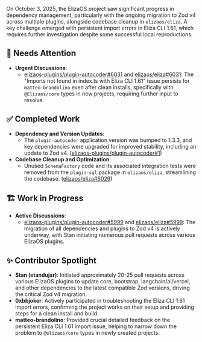 On October 3, 2025, the ElizaOS project saw significant progress in dependency management, particularly with the ongoing migration to Zod v4 across multiple plugins, alongside codebase cleanup in `elizaos/eliza`. A key challenge emerged with persistent import errors in Eliza CLI 1.61, which requires further investigation despite some successful local reproductions.

## 🚨 Needs Attention
- **Urgent Discussions**:
    - [elizaos-plugins/plugin-autocoder#6031](https://github.com/elizaos-plugins/plugin-autocoder/issues/6031) and [elizaos/eliza#6031](https://github.com/elizaos/eliza/issues/6031): The "Imports not found in index.ts with Eliza CLI 1.61" issue persists for `matteo-brandolino` even after clean installs, specifically with `@Elizaos/core` types in new projects, requiring further input to resolve.

## ✅ Completed Work
- **Dependency and Version Updates**:
    - The `plugin-autocoder` application version was bumped to 1.3.3, and key dependencies were upgraded for improved stability, including an update to Zod v4. ([elizaos-plugins/plugin-autocoder#1](https://github.com/elizaos-plugins/plugin-autocoder/pull/1))
- **Codebase Cleanup and Optimization**:
    - Unused `SchemaFactory` code and its associated integration tests were removed from the `plugin-sql` package in `elizaos/eliza`, streamlining the codebase. ([elizaos/eliza#6029](https://github.com/elizaos/eliza/pull/6029))

## 🏗️ Work in Progress
- **Active Discussions**:
    - [elizaos-plugins/plugin-autocoder#5999](https://github.com/elizaos-plugins/plugin-autocoder/issues/5999) and [elizaos/eliza#5999](https://github.com/elizaos/eliza/issues/5999): The migration of all dependencies and plugins to Zod v4 is actively underway, with Stan initiating numerous pull requests across various ElizaOS plugins.

## ✨ Contributor Spotlight
- **Stan (standujar)**: Initiated approximately 20-25 pull requests across various ElizaOS plugins to update core, bootstrap, langchain/ai/vercel, and other dependencies to the latest compatible Zod versions, driving the critical Zod v4 migration.
- **0xbbjoker**: Actively participated in troubleshooting the Eliza CLI 1.61 import errors, confirming the project works on their setup and providing steps for a clean install and build.
- **matteo-brandolino**: Provided crucial detailed feedback on the persistent Eliza CLI 1.61 import issue, helping to narrow down the problem to `@elizaos/core` types in newly created projects.